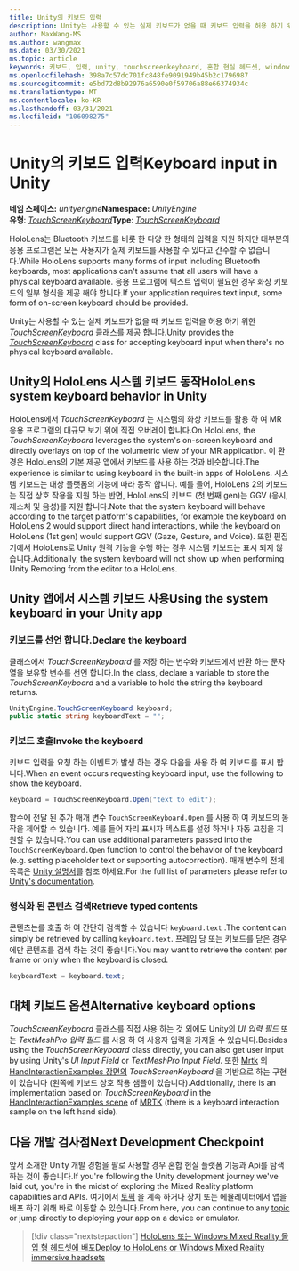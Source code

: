```yaml
---
title: Unity의 키보드 입력
description: Unity는 사용할 수 있는 실제 키보드가 없을 때 키보드 입력을 허용 하기 위한 TouchScreenKeyboard 클래스를 제공 합니다.
author: MaxWang-MS
ms.author: wangmax
ms.date: 03/30/2021
ms.topic: article
keywords: 키보드, 입력, unity, touchscreenkeyboard, 혼합 현실 헤드셋, windows mixed reality 헤드셋, 가상 현실 헤드셋, HoloLens, HoloLens 2
ms.openlocfilehash: 398a7c57dc701fc848fe9091949b45b2c1796987
ms.sourcegitcommit: e5bd72d8b92976a6590e0f59706a88e66374934c
ms.translationtype: MT
ms.contentlocale: ko-KR
ms.lasthandoff: 03/31/2021
ms.locfileid: "106098275"
---
```

# <a name="keyboard-input-in-unity"></a><span data-ttu-id="bf471-104">Unity의 키보드 입력</span><span class="sxs-lookup"><span data-stu-id="bf471-104">Keyboard input in Unity</span></span>

<span data-ttu-id="bf471-105">**네임 스페이스:** *unityengine*</span><span class="sxs-lookup"><span data-stu-id="bf471-105">**Namespace:** *UnityEngine*</span></span><br>
 <span data-ttu-id="bf471-106">**유형**: *[TouchScreenKeyboard](https://docs.unity3d.com/ScriptReference/TouchScreenKeyboard.html)*</span><span class="sxs-lookup"><span data-stu-id="bf471-106">**Type**: *[TouchScreenKeyboard](https://docs.unity3d.com/ScriptReference/TouchScreenKeyboard.html)*</span></span>

<span data-ttu-id="bf471-107">HoloLens는 Bluetooth 키보드를 비롯 한 다양 한 형태의 입력을 지원 하지만 대부분의 응용 프로그램은 모든 사용자가 실제 키보드를 사용할 수 있다고 간주할 수 없습니다.</span><span class="sxs-lookup"><span data-stu-id="bf471-107">While HoloLens supports many forms of input including Bluetooth keyboards, most applications can't assume that all users will have a physical keyboard available.</span></span> <span data-ttu-id="bf471-108">응용 프로그램에 텍스트 입력이 필요한 경우 화상 키보드의 일부 형식을 제공 해야 합니다.</span><span class="sxs-lookup"><span data-stu-id="bf471-108">If your application requires text input, some form of on-screen keyboard should be provided.</span></span>

<span data-ttu-id="bf471-109">Unity는 사용할 수 있는 실제 키보드가 없을 때 키보드 입력을 허용 하기 위한 *[TouchScreenKeyboard](https://docs.unity3d.com/ScriptReference/TouchScreenKeyboard.html)* 클래스를 제공 합니다.</span><span class="sxs-lookup"><span data-stu-id="bf471-109">Unity provides the *[TouchScreenKeyboard](https://docs.unity3d.com/ScriptReference/TouchScreenKeyboard.html)* class for accepting keyboard input when there's no physical keyboard available.</span></span>

## <a name="hololens-system-keyboard-behavior-in-unity"></a><span data-ttu-id="bf471-110">Unity의 HoloLens 시스템 키보드 동작</span><span class="sxs-lookup"><span data-stu-id="bf471-110">HoloLens system keyboard behavior in Unity</span></span>

<span data-ttu-id="bf471-111">HoloLens에서 *TouchScreenKeyboard* 는 시스템의 화상 키보드를 활용 하 여 MR 응용 프로그램의 대규모 보기 위에 직접 오버레이 합니다.</span><span class="sxs-lookup"><span data-stu-id="bf471-111">On HoloLens, the *TouchScreenKeyboard* leverages the system's on-screen keyboard and directly overlays on top of the volumetric view of your MR application.</span></span> <span data-ttu-id="bf471-112">이 환경은 HoloLens의 기본 제공 앱에서 키보드를 사용 하는 것과 비슷합니다.</span><span class="sxs-lookup"><span data-stu-id="bf471-112">The experience is similar to using keyboard in the built-in apps of HoloLens.</span></span> <span data-ttu-id="bf471-113">시스템 키보드는 대상 플랫폼의 기능에 따라 동작 합니다. 예를 들어, HoloLens 2의 키보드는 직접 상호 작용을 지원 하는 반면, HoloLens의 키보드 (첫 번째 gen)는 GGV (응시, 제스처 및 음성)를 지원 합니다.</span><span class="sxs-lookup"><span data-stu-id="bf471-113">Note that the system keyboard will behave according to the target platform's capabilities, for example the keyboard on HoloLens 2 would support direct hand interactions, while the keyboard on HoloLens (1st gen) would support GGV (Gaze, Gesture, and Voice).</span></span> <span data-ttu-id="bf471-114">또한 편집기에서 HoloLens로 Unity 원격 기능을 수행 하는 경우 시스템 키보드는 표시 되지 않습니다.</span><span class="sxs-lookup"><span data-stu-id="bf471-114">Additionally, the system keyboard will not show up when performing Unity Remoting from the editor to a HoloLens.</span></span>

## <a name="using-the-system-keyboard-in-your-unity-app"></a><span data-ttu-id="bf471-115">Unity 앱에서 시스템 키보드 사용</span><span class="sxs-lookup"><span data-stu-id="bf471-115">Using the system keyboard in your Unity app</span></span>

### <a name="declare-the-keyboard"></a><span data-ttu-id="bf471-116">키보드를 선언 합니다.</span><span class="sxs-lookup"><span data-stu-id="bf471-116">Declare the keyboard</span></span>

<span data-ttu-id="bf471-117">클래스에서 *TouchScreenKeyboard* 를 저장 하는 변수와 키보드에서 반환 하는 문자열을 보유할 변수를 선언 합니다.</span><span class="sxs-lookup"><span data-stu-id="bf471-117">In the class, declare a variable to store the *TouchScreenKeyboard* and a variable to hold the string the keyboard returns.</span></span>

```cs
UnityEngine.TouchScreenKeyboard keyboard;
public static string keyboardText = "";
```

### <a name="invoke-the-keyboard"></a><span data-ttu-id="bf471-118">키보드 호출</span><span class="sxs-lookup"><span data-stu-id="bf471-118">Invoke the keyboard</span></span>

<span data-ttu-id="bf471-119">키보드 입력을 요청 하는 이벤트가 발생 하는 경우 다음을 사용 하 여 키보드를 표시 합니다.</span><span class="sxs-lookup"><span data-stu-id="bf471-119">When an event occurs requesting keyboard input, use the following to show the keyboard.</span></span>

```cs
keyboard = TouchScreenKeyboard.Open("text to edit");
```

<span data-ttu-id="bf471-120">함수에 전달 된 추가 매개 변수 `TouchScreenKeyboard.Open` 를 사용 하 여 키보드의 동작을 제어할 수 있습니다. 예를 들어 자리 표시자 텍스트를 설정 하거나 자동 고침을 지원할 수 있습니다.</span><span class="sxs-lookup"><span data-stu-id="bf471-120">You can use additional parameters passed into the `TouchScreenKeyboard.Open` function to control the behavior of the keyboard (e.g. setting placeholder text or supporting autocorrection).</span></span> <span data-ttu-id="bf471-121">매개 변수의 전체 목록은 [Unity 설명서](https://docs.unity3d.com/ScriptReference/TouchScreenKeyboard.Open.html)를 참조 하세요.</span><span class="sxs-lookup"><span data-stu-id="bf471-121">For the full list of parameters please refer to [Unity's documentation](https://docs.unity3d.com/ScriptReference/TouchScreenKeyboard.Open.html).</span></span>

### <a name="retrieve-typed-contents"></a><span data-ttu-id="bf471-122">형식화 된 콘텐츠 검색</span><span class="sxs-lookup"><span data-stu-id="bf471-122">Retrieve typed contents</span></span>

<span data-ttu-id="bf471-123">콘텐츠는를 호출 하 여 간단히 검색할 수 있습니다 `keyboard.text` .</span><span class="sxs-lookup"><span data-stu-id="bf471-123">The content can simply be retrieved by calling `keyboard.text`.</span></span> <span data-ttu-id="bf471-124">프레임 당 또는 키보드를 닫은 경우에만 콘텐츠를 검색 하는 것이 좋습니다.</span><span class="sxs-lookup"><span data-stu-id="bf471-124">You may want to retrieve the content per frame or only when the keyboard is closed.</span></span>

```cs
keyboardText = keyboard.text;
```

## <a name="alternative-keyboard-options"></a><span data-ttu-id="bf471-125">대체 키보드 옵션</span><span class="sxs-lookup"><span data-stu-id="bf471-125">Alternative keyboard options</span></span>

<span data-ttu-id="bf471-126">*TouchScreenKeyboard* 클래스를 직접 사용 하는 것 외에도 Unity의 *UI 입력 필드* 또는 *TextMeshPro 입력 필드* 를 사용 하 여 사용자 입력을 가져올 수 있습니다.</span><span class="sxs-lookup"><span data-stu-id="bf471-126">Besides using the *TouchScreenKeyboard* class directly, you can also get user input by using Unity's *UI Input Field* or *TextMeshPro Input Field*.</span></span> <span data-ttu-id="bf471-127">또한 [Mrtk](/windows/mixed-reality/mrtk-unity) 의 [HandInteractionExamples 장면의](/windows/mixed-reality/mrtk-unity/features/example-scenes/hand-interaction-examples) *TouchScreenKeyboard* 을 기반으로 하는 구현이 있습니다 (왼쪽에 키보드 상호 작용 샘플이 있습니다).</span><span class="sxs-lookup"><span data-stu-id="bf471-127">Additionally, there is an implementation based on *TouchScreenKeyboard* in the [HandInteractionExamples scene](/windows/mixed-reality/mrtk-unity/features/example-scenes/hand-interaction-examples) of [MRTK](/windows/mixed-reality/mrtk-unity) (there is a keyboard interaction sample on the left hand side).</span></span>

## <a name="next-development-checkpoint"></a><span data-ttu-id="bf471-128">다음 개발 검사점</span><span class="sxs-lookup"><span data-stu-id="bf471-128">Next Development Checkpoint</span></span>

<span data-ttu-id="bf471-129">앞서 소개한 Unity 개발 경험을 팔로 사용할 경우 혼합 현실 플랫폼 기능과 Api를 탐색 하는 것이 좋습니다.</span><span class="sxs-lookup"><span data-stu-id="bf471-129">If you're following the Unity development journey we've laid out, you're in the midst of exploring the Mixed Reality platform capabilities and APIs.</span></span> <span data-ttu-id="bf471-130">여기에서 [토픽](unity-development-overview.md#3-advanced-features) 을 계속 하거나 장치 또는 에뮬레이터에서 앱을 배포 하기 위해 바로 이동할 수 있습니다.</span><span class="sxs-lookup"><span data-stu-id="bf471-130">From here, you can continue to any [topic](unity-development-overview.md#3-advanced-features) or jump directly to deploying your app on a device or emulator.</span></span>

> [!div class="nextstepaction"]
> [<span data-ttu-id="bf471-131">HoloLens 또는 Windows Mixed Reality 몰입 형 헤드셋에 배포</span><span class="sxs-lookup"><span data-stu-id="bf471-131">Deploy to HoloLens or Windows Mixed Reality immersive headsets</span></span>](../platform-capabilities-and-apis/using-visual-studio.md)
